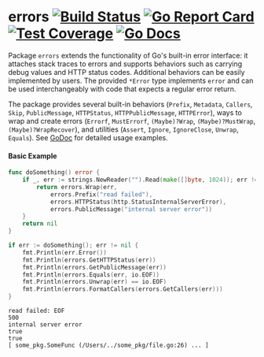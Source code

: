 # errors [![Build Status](https://travis-ci.org/ibrt/errors.svg?branch=master)](https://travis-ci.org/ibrt/errors) [![Go Report Card](https://goreportcard.com/badge/github.com/ibrt/errors)](https://goreportcard.com/report/github.com/ibrt/errors) [![Test Coverage](https://codecov.io/gh/ibrt/errors/branch/master/graph/badge.svg)](https://codecov.io/gh/ibrt/errors) [![Go Docs](https://godoc.org/github.com/ibrt/errors?status.svg)](http://godoc.org/github.com/ibrt/errors)

Package `errors` extends the functionality of Go's built-in error interface: it attaches stack traces to errors and supports behaviors such as carrying debug values and HTTP status codes. Additional behaviors can be easily implemented by users. The provided `*Error` type implements `error` and can be used interchangeably with code that expects a regular error return.

The package provides several built-in behaviors (`Prefix`, `Metadata`, `Callers`, `Skip`, `PublicMessage`, `HTTPStatus`, `HTTPPublicMessage`, `HTTPError`), ways to wrap and create errors (`Errorf`, `MustErrorf`, `(Maybe)?Wrap`, `(Maybe)?MustWrap`, `(Maybe)?WrapRecover`), and utilities (`Assert`, `Ignore`, `IgnoreClose`, `Unwrap`, `Equals`). See [GoDoc](https://godoc.org/github.com/ibrt/errors) for detailed usage examples.

#### Basic Example

```go
func doSomething() error {
    if _, err := strings.NewReader("").Read(make([]byte, 1024)); err != nil {
        return errors.Wrap(err,
            errors.Prefix("read failed"),
            errors.HTTPStatus(http.StatusInternalServerError),
            errors.PublicMessage("internal server error"))
    }
    return nil
}

if err := doSomething(); err != nil {
    fmt.Println(err.Error())
    fmt.Println(errors.GetHTTPStatus(err))
    fmt.Println(errors.GetPublicMessage(err))
    fmt.Println(errors.Equals(err, io.EOF))
    fmt.Println(errors.Unwrap(err) == io.EOF)
    fmt.Println(errors.FormatCallers(errors.GetCallers(err)))
}
```

```
read failed: EOF
500
internal server error
true
true
[ some_pkg.SomeFunc (/Users/../some_pkg/file.go:26) ... ]
```
